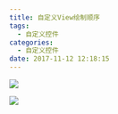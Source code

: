 ```yaml
---
title: 自定义View绘制顺序
tags:
  - 自定义控件
categories:
  - 自定义控件
date: 2017-11-12 12:18:15
---
```


![](https://ws1.sinaimg.cn/large/5cc1a78ely1fsonff5trdj20ru0c8dia.jpg)
<!-- more -->
![](https://ws1.sinaimg.cn/large/5cc1a78ely1fsonfmwhs8j20q70e0tcc.jpg)